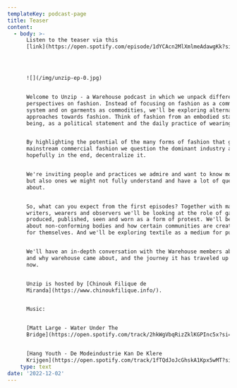 ```yaml
---
templateKey: podcast-page
title: Teaser
content:
  - body: >-
      Listen to the teaser via this
      [link](https://open.spotify.com/episode/1dYCAcn2MlXmlmeAdawgKk?si=3LddmUslTgCvoE9LFKKGuA).




      ![](/img/unzip-ep-0.jpg)


      Welcome to Unzip - a Warehouse podcast in which we unpack different
      perspectives on fashion. Instead of focusing on fashion as a commercial
      system and on garments as commodities, we'll be exploring alternative
      approaches towards fashion. Think of fashion from an embodied state of
      being, as a political statement and the daily practice of wearing clothes.


      By highlighting the potential of the many forms of fashion that go beyond
      mainstream commercial fashion we question the dominant industry and
      hopefully in the end, decentralize it.


      We're inviting people and practices we admire and want to know more about,
      but also ones we might not fully understand and have a lot of questions
      about.


      So, what can you expect from the first episodes? Together with makers,
      writers, wearers and observers we'll be looking at the role of garments,
      produced, published, seen and worn as a form of protest. We'll be talking
      about non-conforming bodies and how certain communities are creating space
      for themselves. And we'll be exploring textile as a medium for publishing.


      We'll have an in-depth conversation with the Warehouse members about how
      and why warehouse came about, and the journey it has traveled up until
      now.


      Unzip is hosted by [Chinouk Filique de
      Miranda](https://www.chinoukfilique.info/).


      Music:


      [Matt Large - Water Under The
      Bridge](https://open.spotify.com/track/2hkWgVbqRizZklKGPInc5x?si=c6c7ef6a0f2b4c45)


      [Hang Youth - De Modeindustrie Kan De Klere
      Krijgen](https://open.spotify.com/track/1fTQdJoJcGhskA1Kpx5wMT?si=00ce8e0852c84c3b)
    type: text
date: '2022-12-02'
---
```


